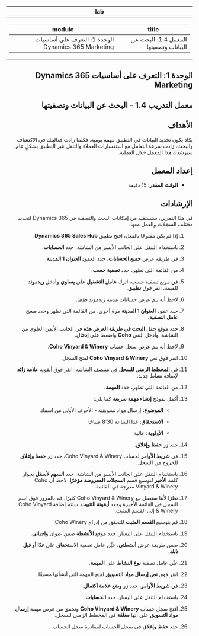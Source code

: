 <div id="readme" class="Box-body readme blob js-code-block-container p-5 p-xl-6 gist-border-0" dir="rtl">
    <article class="markdown-body entry-content container-lg" itemprop="text"><table>
  <thead>
  <tr>
  <th>lab</th>
  </tr>
  </thead>
  <tbody>
  <tr>
  <td><div><table>
  <thead>
  <tr>
  <th>title</th>
  <th>module</th>
  </tr>
  </thead>
  <tbody>
  <tr>
  <td><div>المعمل 1.4: البحث عن البيانات وتصفيتها</div></td>
  <td><div>الوحدة 1: التعرف على أساسيات Dynamics 365 Marketing</div></td>
  </tr>
  </tbody>
</table>
</div></td>
  </tr>
  </tbody>
</table>

الوحدة 1: التعرف على أساسيات Dynamics 365 Marketing
========================

## معمل التدريب 1.4 - البحث عن البيانات وتصفيتها

## الأهداف

يكاد يكون تحديد البيانات في التطبيق مهمة يومية. فكلما زادت فعاليتك في الاكتشاف والبحث، زادت سرعة التعامل مع استفسارات العملاء والتنقل عبر التطبيق بشكلٍ عام.  سيرشدك هذا المعمل خلال العملية.

## إعداد المعمل

  - **الوقت المقدر**: 15 دقيقة

## الإرشادات

في هذا التمرين، ستستفيد من إمكانات البحث والتصفية في Dynamics 365 لتحديد مختلف السجلات والعمل معها. 

1. إذا لم يكن مفتوحًا بالفعل، افتح تطبيق **Dynamics 365 Sales Hub**. 

2. باستخدام التنقل على الجانب الأيسر من الشاشة، حدد **الحسابات**. 

3. في طريقة عرض **جميع الحسابات**، حدد العمود **العنوان 1 المدينة**. 

4. من القائمة التي تظهر، حدد **تصفية حسب**.

5. في مربع تصفية حسب، اترك **عامل التشغيل** على **يساوي** وأدخل **ريدموند** للقيمة، انقر فوق **تطبيق**.

6. لاحظ أنه يتم عرض حسابات مدينة ريدموند فقط. 

7. حدد عمود **العنوان 1 المدينة** مرة أخرى، من القائمة التي تظهر وحدد **مسح عامل التصفية**. 

8. حدد موقع حقل **البحث في طريقة العرض هذه** في الجانب الأيمن العلوي من الشاشة، وأدخل النص **Coho** واضغط على **إدخال**.

9. لاحظ أنه يتم عرض سجل حساب **Coho Vinyard & Winery**. 

10. انقر فوق نص **Coho Vinyard & Winery** لفتح السجل. 

11. في **المخطط الزمني للسجل** في منتصف الشاشة، انقر فوق أيقونة **علامة زائد** لإضافة نشاط جديد. 

12. من القائمة التي تظهر، حدد **المهمة**.

13. أكمل نموذج **إنشاء مهمة سريعة** كما يلي:

	- **الموضوع:** إرسال مواد تسويقية - الأحرف الأولى من اسمك

	- **الاستحقاق:** غدا الساعة 8:30 صباحًا

	- **الأولوية:** عالية

14. حدد زر **حفظ وإغلاق**.

15. في **شريط الأوامر** لحساب Coho Vinyard & Winery، حدد زر **حفظ وإغلاق** للخروج من السجل. 

16. باستخدام التنقل على الجانب الأيسر من الشاشة، حدد **السهم لأسفل** بجوار كلمة **الأخير** لتوسيع قسم **السجلات المعروضة مؤخرًا**. لاحظ أن Coho Vinyard & Winery مدرجة في القائمة. 

17. نظرًا لأننا سنعمل مع Coho Vinyard & Winery كثيرًا، قم بالمرور فوق اسم السجل في القائمة الأخيرة وحدد **أيقونة التثبيت**. ستتم إضافة Coho Vinyard & Winery إلى القسم المثبت. 

18. قم بتوسيع **القسم المثبت** للتحقق من إدراج Coho Winery. 

19. باستخدام التنقل على اليسار، حدد موقع **الأنشطة** ضمن عنوان **واجباتي**.

20. ضمن طريقة عرض **أنشطتي**، عيِّن عامل تصفية **الاستحقاق** على **غدًا أو قبل ذلك**.

21. عيِّن عامل تصفية **نوع النشاط** على **المهمة**.

22. انقر فوق **نص إرسال مواد التسويق** لفتح المهمة التي أنشأتها مسبقًا. 

23. في **شريط الأوامر**، حدد زر **وضع علامة اكتمال**. 

24. باستخدام التنقل على اليسار، حدد **الحسابات**.

25. افتح سجل حساب **Coho Vinyard & Winery** وتحقق من عرض مهمة **إرسال مواد التسويق** على أنها **مغلقة** في المخطط الزمني للسجل. 

26. حدد **حفظ وإغلاق** في سجل الحساب لمغادرة سجل الحساب. 
